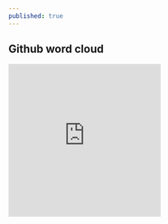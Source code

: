 ```yaml
---
published: true
---
```


## Github word cloud
<iframe frameborder="0" src="http://www.tagxedo.com/art/00838c2105b14d2b" width="300" height="300" scrolling="no"></iframe>